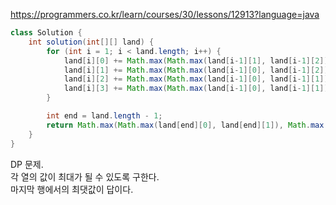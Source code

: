 https://programmers.co.kr/learn/courses/30/lessons/12913?language=java

```java
class Solution {
    int solution(int[][] land) {
        for (int i = 1; i < land.length; i++) {
            land[i][0] += Math.max(Math.max(land[i-1][1], land[i-1][2]), land[i-1][3]);
            land[i][1] += Math.max(Math.max(land[i-1][0], land[i-1][2]), land[i-1][3]);
            land[i][2] += Math.max(Math.max(land[i-1][0], land[i-1][1]), land[i-1][3]);
            land[i][3] += Math.max(Math.max(land[i-1][0], land[i-1][1]), land[i-1][2]);
        }

        int end = land.length - 1;
        return Math.max(Math.max(land[end][0], land[end][1]), Math.max(land[end][2], land[end][3]));
    }
}
```
  
DP 문제.  
각 열의 값이 최대가 될 수 있도록 구한다.  
마지막 행에서의 최댓값이 답이다.
